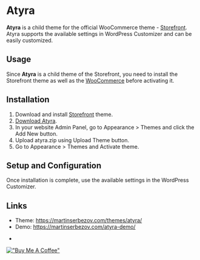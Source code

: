 # Atyra 
**Atyra** is a child theme for the official WooCommerce theme - [Storefront](https://woocommerce.com/storefront/). Atyra supports the available settings in WordPress Customizer and can be easily customized.
## Usage
Since **Atyra** is a child theme of the Storefront, you need to install the Storefront theme as well as the [WooCommerce](https://woocommerce.com) before activating it.
## Installation
1. Download and install [Storefront](https://wordpress.org/themes/storefront/) theme.
2. [Download Atyra](https://martinserbezov.com/wp-content/uploads/2022/03/atyra.zip).
3. In your website Admin Panel, go to Appearance > Themes and click the Add New button. 
4. Upload atyra.zip using Upload Theme button.
5. Go to Appearance > Themes and Activate theme.
## Setup and Configuration
Once installation is complete, use the available settings in the WordPress Customizer.
## Links
* Theme: https://martinserbezov.com/themes/atyra/
* Demo: https://martinserbezov.com/atyra-demo/

-

[!["Buy Me A Coffee"](https://www.buymeacoffee.com/assets/img/custom_images/orange_img.png)](https://www.buymeacoffee.com/martinserbezov)
